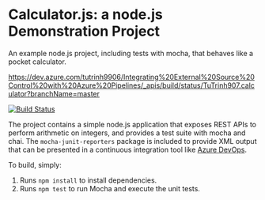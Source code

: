 Calculator.js: a node.js Demonstration Project
==============================================
An example node.js project, including tests with mocha, that behaves like
a pocket calculator.

https://dev.azure.com/tutrinh9906/Integrating%20External%20Source%20Control%20with%20Azure%20Pipelines/_apis/build/status/TuTrinh907.calculator?branchName=master

[![Build Status](https://dev.azure.com/tutrinh9906/Integrating%20External%20Source%20Control%20with%20Azure%20Pipelines/_apis/build/status/TuTrinh907.calculator?branchName=master)](https://dev.azure.com/tutrinh9906/Integrating%20External%20Source%20Control%20with%20Azure%20Pipelines/_build/latest?definitionId=15&branchName=master)

The project contains a simple node.js application that exposes REST APIs
to perform arithmetic on integers, and provides a test suite with mocha
and chai.  The `mocha-junit-reporters` package is included to provide XML
output that can be presented in a continuous integration tool like
[Azure DevOps](https://azure.com/devops).

To build, simply:

1. Runs `npm install` to install dependencies.
2. Runs `npm test` to run Mocha and execute the unit tests.

